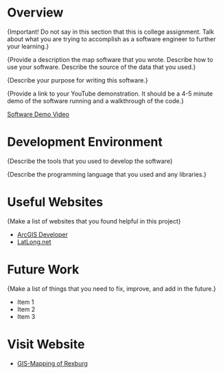# Overview

{Important!  Do not say in this section that this is college assignment.  Talk about what you are trying to accomplish as a software engineer to further your learning.}

{Provide a description the map software that you wrote. Describe how to use your software.  Describe the source of the data that you used.}

{Describe your purpose for writing this software.}

{Provide a link to your YouTube demonstration.  It should be a 4-5 minute demo of the software running and a walkthrough of the code.}

[Software Demo Video](http://youtube.link.goes.here)

# Development Environment

{Describe the tools that you used to develop the software}

{Describe the programming language that you used and any libraries.}

# Useful Websites

{Make a list of websites that you found helpful in this project}
* [ArcGIS Developer](https://developers.arcgis.com/)
* [LatLong.net](https://www.latlong.net/)

# Future Work

{Make a list of things that you need to fix, improve, and add in the future.}
* Item 1
* Item 2
* Item 3

# Visit Website

* [GIS-Mapping of Rexburg](main.html)